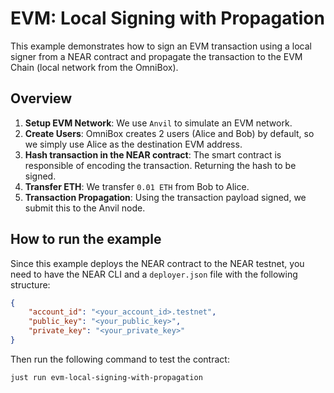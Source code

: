 # EVM: Local Signing with Propagation

This example demonstrates how to sign an EVM transaction using a local signer from a NEAR contract and propagate the transaction to the EVM Chain (local network from the OmniBox).

## Overview

1. **Setup EVM Network**: We use `Anvil` to simulate an EVM network.
2. **Create Users**: OmniBox creates 2 users (Alice and Bob) by default, so we simply use Alice as the destination EVM address.
3. **Hash transaction in the NEAR contract**: The smart contract is responsible of encoding the transaction. Returning the hash to be signed.
4. **Transfer ETH**: We transfer `0.01 ETH` from Bob to Alice.
5. **Transaction Propagation**: Using the transaction payload signed, we submit this to the Anvil node.

## How to run the example

Since this example deploys the NEAR contract to the NEAR testnet, you need to have the NEAR CLI and a `deployer.json` file with the following structure:

```json
{
    "account_id": "<your_account_id>.testnet",
    "public_key": "<your_public_key>",
    "private_key": "<your_private_key>"
}
```

Then run the following command to test the contract:

```bash
just run evm-local-signing-with-propagation
```
